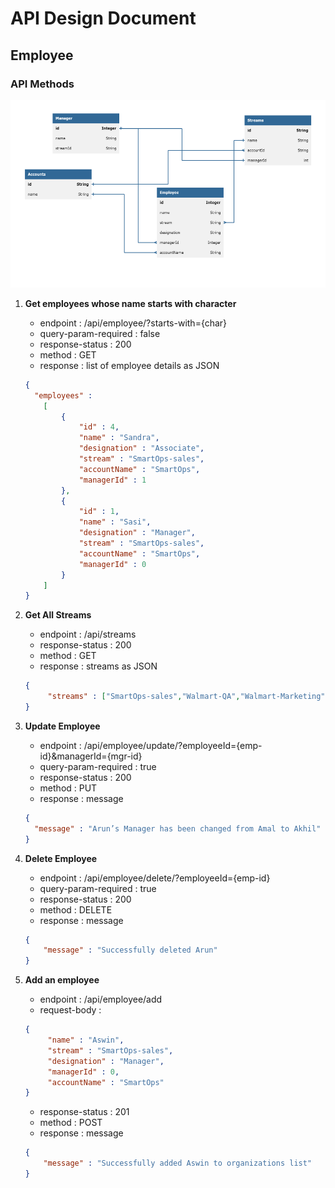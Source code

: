 # API Design Document
## Employee

### API Methods

<img src="Employee.png" alt="Employee Entity" width="700" height="300">

1. **Get employees whose name starts with character** 
    - endpoint : /api/employee/?starts-with={char}
    - query-param-required : false
    - response-status : 200
    - method : GET
    - response : list of employee details as JSON
    ```json
   {
      "employees" :
        [
            {
                "id" : 4,
                "name" : "Sandra",
                "designation" : "Associate",
                "stream" : "SmartOps-sales",
                "accountName" : "SmartOps",
                "managerId" : 1
            },
            {
                "id" : 1,
                "name" : "Sasi",
                "designation" : "Manager",
                "stream" : "SmartOps-sales",
                "accountName" : "SmartOps",
                "managerId" : 0
            }
        ]
   }
    ```
2. **Get All Streams** 
    - endpoint : /api/streams
    - response-status : 200
    - method : GET
    - response : streams as JSON
    ```json
    {
         "streams" : ["SmartOps-sales","Walmart-QA","Walmart-Marketing"]
    }
    ```
3. **Update Employee**
   - endpoint : /api/employee/update/?employeeId={emp-id}&managerId={mgr-id}
   - query-param-required : true
   - response-status : 200
   - method : PUT
   - response : message 
   ```json
   {
     "message" : "Arun’s Manager has been changed from Amal to Akhil"
   }
    ```

4. **Delete Employee** 
    - endpoint : /api/employee/delete/?employeeId={emp-id}
    - query-param-required : true
    - response-status : 200
    - method : DELETE
    - response : message 
   ```json
   {
       "message" : "Successfully deleted Arun"
   }
   ```

5. **Add an employee** 
    - endpoint : /api/employee/add
    - request-body :
   ```json
   {
        "name" : "Aswin",
        "stream" : "SmartOps-sales",
        "designation" : "Manager",
        "managerId" : 0,
        "accountName" : "SmartOps"
   }
   ```
    - response-status : 201
    - method : POST
    - response : message 
   ```json
   {
       "message" : "Successfully added Aswin to organizations list"
   }
   ```
